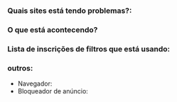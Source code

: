 <!-- 
Note: If you're a website owner that has been specifically targeted, fix the site before reporting. 
Remove revolving ad servers, popup ads, adblock countering etc. Only then will this request be reviewed. -->

<!-- Any additions, changes or removals is at the Authors discretion. 
You're free to counterargue (to a certain point) if you disagree with the decision. 
To avoid being banned, don't constantly re-open or create new (related) issue reports.
-->

<!-- Just include the website URL in the Title line of this issue report -->

### Quais sites está tendo problemas?:

<!-- URL(s) for issue on a specific site are **mandatory** -->
<!-- To prevent tracking, wrap the website URL in a Code tag please. **mandatory** -->

### O que está acontecendo?

<!-- Just a desciption of the issue when you visit the site. Or steps on reproducing this  -->

### Lista de inscrições de filtros que está usando:

<!-- Which adblock lists are you're using? -->

### outros:

<!-- Just to ensure there is no issues or conflicts with other webbrowser extensions. 
     Disable Noscript, Ghostery, Disconnect, HTTPS Everywhere, Privacy Badger before reporting (and re-test with them disabled).
     Just ensure you're running just one Adblock extension only -->

- Navegador: 
- Bloqueador de anúncio:


